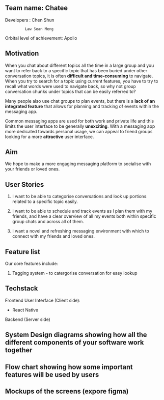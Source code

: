 
## Team name: Chatee

Developers : Chen Shun

             Law Sean Meng

Orbital level of achievement: Apollo

## Motivation

When you chat about different topics all the time in a large group and you want to refer back to a specific topic that has been buried under other conversation topics, it is often **difficult and time-consuming** to navigate. When you try to search for a topic using current features, you have to try to recall what words were used to navigate back, so why not group conversation chunks under topics that can be easily referred to?

Many people also use chat groups to plan events, but there is a **lack of an integrated feature** that allows for planning and tracking of events within the messaging app.

Common messaging apps are used for both work and private life and this limits the user interface to be generally **unexciting**. With a messaging app more dedicated towards personal usage, we can appeal to friend groups looking for a more **attractive** user interface.


## Aim

We hope to make a more engaging messaging platform to socialise with your friends or loved ones.

## User Stories

1.	I want to be able to categorise conversations and look up portions related to a specific topic easily. 

2.	I want to be able to schedule and track events as I plan them with my friends, and have a clear overview of all my events both within specific group chats and across all of them.

3.	I want a novel and refreshing messaging environment with which to connect with my friends and loved ones. 

## Feature list

Our core features include: 
  1. Tagging system - to catergorise conversation for easy lookup


## Techstack

Frontend User Interface (Client side):
 - React Native

Backend (Server side)

## System Design diagrams showing how all the different components of your software work together

## Flow chart showing how some important features will be used by users

## Mockups of the screens (expore figma)
